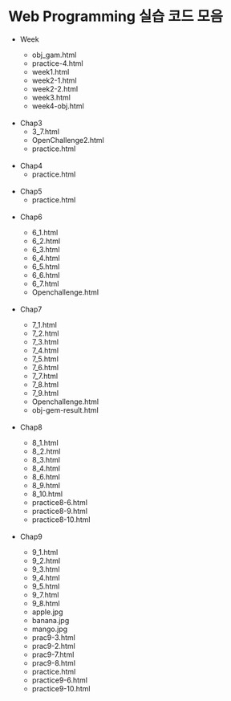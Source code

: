 <!DOCTYPE html>
<head></head>
<body>
    <h1>Web Programming 실습 코드 모음</h1>
    <ul>
        <li>Week</li>
            <ul>
                <li>obj_gam.html</li>
                <li>practice-4.html</li>
                <li>week1.html</li>
                <li>week2-1.html</li>
                <li>week2-2.html</li>
                <li>week3.html</li>
                <li>week4-obj.html</li>
            </ul>
        </li>
        <br>
        <li>Chap3</a>
            <ul>   
                <li>3_7.html</li>
                <li>OpenChallenge2.html</li>
                <li>practice.html</li>
            </ul>
        </li>
        <br>
        <li>Chap4</a>
            <ul>   
                <li>practice.html</li>
            </ul>
        </li>
        <br>
        <li>Chap5</a>
            <ul>   
                <li>practice.html</li>
            </ul>
        </li>
        <br>
        <li>Chap6</li>
            <ul>
                <li>6_1.html</li>
                <li>6_2.html</li>
                <li>6_3.html</li>
                <li>6_4.html</li>
                <li>6_5.html</li>
                <li>6_6.html</li>
                <li>6_7.html</li>
                <li>Openchallenge.html</li>
            </ul>
        </li>
        <br>
        <li>Chap7</li>
            <ul>
                <li>7_1.html</li>
                <li>7_2.html</li>
                <li>7_3.html</li>
                <li>7_4.html</li>
                <li>7_5.html</li>
                <li>7_6.html</li>
                <li>7_7.html</li>
                <li>7_8.html</li>
                <li>7_9.html</li>
                <li>Openchallenge.html</li>
                <li>obj-gem-result.html</li>
            </ul>
        </li>
        <br>
        <li>Chap8</li>
            <ul>
                <li>8_1.html</li>
                <li>8_2.html</li>
                <li>8_3.html</li>
                <li>8_4.html</li>
                <li>8_6.html</li>
                <li>8_9.html</li>
                <li>8_10.html</li>
                <li>practice8-6.html</li>
                <li>practice8-9.html</li>
                <li>practice8-10.html</li>
            </ul>
        </li>
        <br>
        <li>Chap9</li>
            <ul>
                <li>9_1.html</li>
                <li>9_2.html</li>
                <li>9_3.html</li>
                <li>9_4.html</li>
                <li>9_5.html</li>
                <li>9_7.html</li>
                <li>9_8.html</li>
                <li>apple.jpg</li>
                <li>banana.jpg</li>
                <li>mango.jpg</li>
                <li>prac9-3.html</li>
                <li>prac9-2.html</li>
                <li>prac9-7.html</li>
                <li>prac9-8.html</li>
                <li>practice.html</li>
                <li>practice9-6.html</li>
                <li>practice9-10.html</li>
            </ul>
        </li>
        <br>

</body>
</html>
